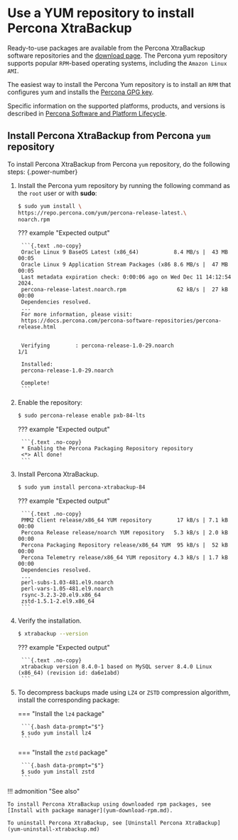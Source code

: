# Use a YUM repository to install Percona XtraBackup

Ready-to-use packages are available from the Percona XtraBackup software
repositories and the [download page](https://www.percona.com/downloads/). The Percona yum repository supports popular `RPM`-based operating systems, including the `Amazon Linux AMI`.

The easiest way to install the Percona Yum repository is to install an `RPM` that configures yum and installs the [Percona GPG key](https://www.percona.com/downloads/RPM-GPG-KEY-percona).

Specific information on the supported platforms, products, and versions is described in [Percona Software and Platform Lifecycle](https://www.percona.com/services/policies/percona-software-platform-lifecycle#mysql).

## Install Percona XtraBackup from Percona `yum` repository

To install Percona XtraBackup from Percona `yum` repository, do the following steps:
{.power-number}

1. Install the Percona yum repository by running the following command as the `root` user or with **sudo**: 

    ```{.bash data-prompt="$"}
    $ sudo yum install \
    https://repo.percona.com/yum/percona-release-latest.\
    noarch.rpm
    ```

    ??? example "Expected output"

        ```{.text .no-copy}
        Oracle Linux 9 BaseOS Latest (x86_64)           8.4 MB/s |  43 MB     00:05    
        Oracle Linux 9 Application Stream Packages (x86 8.6 MB/s |  47 MB     00:05    
        Last metadata expiration check: 0:00:06 ago on Wed Dec 11 14:12:54 2024.
        percona-release-latest.noarch.rpm                62 kB/s |  27 kB     00:00    
        Dependencies resolved.
        ...
        For more information, please visit:
        https://docs.percona.com/percona-software-repositories/percona-release.html


        Verifying        : percona-release-1.0-29.noarch                          1/1 

        Installed:
        percona-release-1.0-29.noarch                                                 

        Complete!
        ```

2. Enable the repository: 

    ```{.bash data-prompt="$"}
    $ sudo percona-release enable pxb-84-lts
    ```

    ??? example "Expected output"

        ```{.text .no-copy}
        * Enabling the Percona Packaging Repository repository
        <*> All done!
        ```

3. Install Percona XtraBackup.

    ```{.bash data-prompt="$"}
    $ sudo yum install percona-xtrabackup-84
    ```

    ??? example "Expected output"

        ```{.text .no-copy}
        PMM2 Client release/x86_64 YUM repository        17 kB/s | 7.1 kB     00:00    
        Percona Release release/noarch YUM repository   5.3 kB/s | 2.0 kB     00:00    
        Percona Packaging Repository release/x86_64 YUM  95 kB/s |  52 kB     00:00    
        Percona Telemetry release/x86_64 YUM repository 4.3 kB/s | 1.7 kB     00:00    
        Dependencies resolved.
        ...
        perl-subs-1.03-481.el9.noarch                                                 
        perl-vars-1.05-481.el9.noarch                                                 
        rsync-3.2.3-20.el9.x86_64                                                     
        zstd-1.5.1-2.el9.x86_64 
        ```
        
4. Verify the installation.

    ```{.bash data-prompt="$"}
    $ xtrabackup --version
    ```

    ??? example "Expected output"

        ```{.text .no-copy}
        xtrabackup version 8.4.0-1 based on MySQL server 8.4.0 Linux (x86_64) (revision id: da6e1abd)
        ```

5. To decompress backups made using `LZ4` or `ZSTD` compression algorithm, install the corresponding package:

    === "Install the `lz4` package"

        ```{.bash data-prompt="$"}
        $ sudo yum install lz4
        ```

    === "Install the `zstd` package"

        ```{.bash data-prompt="$"}
        $ sudo yum install zstd
        ```

!!! admonition "See also"

    To install Percona XtraBackup using downloaded rpm packages, see [Install with package manager](yum-download-rpm.md).

    To uninstall Percona XtraBackup, see [Uninstall Percona XtraBackup](yum-uninstall-xtrabackup.md) 

